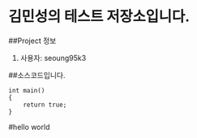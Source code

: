 ﻿# 김민성의 테스트 저장소입니다.

##Project 정보
1. 사용자: seoung95k3

##소스코드입니다.

```
int main()
{
	return true;
}
```


#hello world
